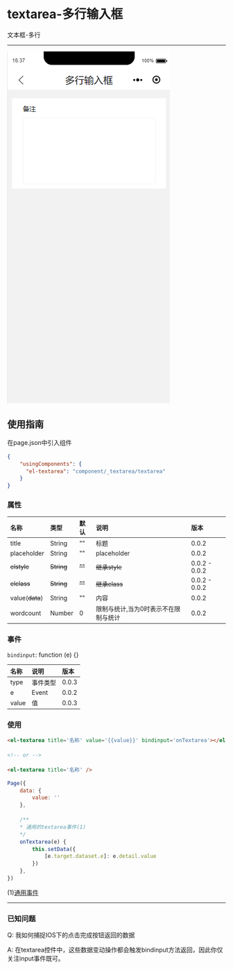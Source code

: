 # textarea-多行输入框

文本框-多行

---

![](/assets/textarea01.png)

## 使用指南

在page.json中引入组件

```json
{
    "usingComponents": {
      "el-textarea": "component/_textarea/textarea"
    }
}
```

### 属性

| 名称 | 类型 | 默认 | 说明 | 版本 |
| :--- | :--- | :--- | :--- | :--- |
| title | String | "" | 标题 | 0.0.2 |
| placeholder | String | "" | placeholder | 0.0.2 |
| ~~elstyle~~ | ~~String~~ | ~~""~~ | ~~继承style~~ | 0.0.2 - 0.0.2 |
| ~~elclass~~ | ~~String~~ | ~~""~~ | ~~继承class~~ | 0.0.2 - 0.0.2 |
| value\(~~data~~\) | String | "" | 内容 | 0.0.2 |
| wordcount | Number | 0 | 限制与统计,当为0时表示不在限制与统计 | 0.0.2 |

### 事件

`bindinput`: function \(e\) {}

| 名称 | 说明 | 版本 |
| :--- | :--- | :--- |
| type | 事件类型 | 0.0.3 |
| e | Event | 0.0.2 |
| value | 值 | 0.0.3 |

### 使用

```html
<el-textarea title='名称' value='{{value}}' bindinput='onTextarea'></el-textarea>

<!-- or -->

<el-textarea title='名称' />
```

```js
Page({
    data: {
        value: ''
    },

    /**
    * 通用的textarea事件(1)
    */
    onTextarea(e) {
        this.setData({
            [e.target.dataset.e]: e.detail.value
        })
    },
})
```

\(1\)[通用事件](/tong-yong-shi-jian.md)

---

### 已知问题

Q: 我如何捕捉IOS下的点击完成按钮返回的数据

A: 在textarea控件中，这些数据变动操作都会触发bindinput方法返回，因此你仅关注input事件既可。

